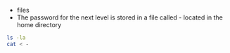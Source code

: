 - files
- The password for the next level is stored in a file called - located in the home directory
```bash
ls -la
cat < -
```
